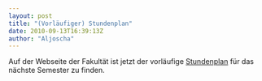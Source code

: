 ```yaml
---
layout: post
title: "(Vorläufiger) Stundenplan"
date: 2010-09-13T16:39:13Z
author: "Aljoscha"
---
```


<p>
Auf der Webseite der Fakultät ist jetzt der vorläufige <a href="http://www.inf.tu-dresden.de/content/units/examoffice/downloads" class="urlextern" title="http://www.inf.tu-dresden.de/content/units/examoffice/downloads" rel="nofollow">Stundenplan</a> für das nächste Semester zu finden.
</p>
